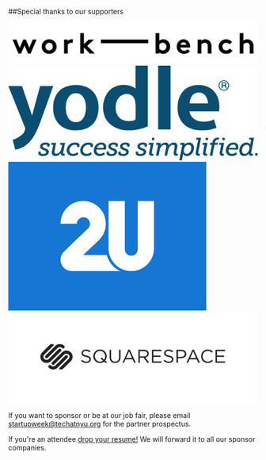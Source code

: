 ##Special thanks to our supporters

<img src="/lib/logos/work-bench.png" class="two-n-plus-oneth" /><img src="/lib/logos/yodle.png" class="two-n-plus-oneth" /><img src="/lib/logos/2U.png" class="two-n-plus-oneth" /><img src="/lib/logos/squarespace.png" class="two-n-plus-oneth" />

If you want to sponsor or be at our job fair, please email [startupweek@techatnyu.org](mailto:startupweek@@techatnyu.org) for the partner prospectus.

If you're an attendee <a href="https://balloon.io/techatnyuresumedrop" target="_blank">drop your resume!</a> We will forward it to all our sponsor companies.